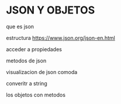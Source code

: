 # JSON Y OBJETOS

que es json 

estructura https://www.json.org/json-en.html

acceder a propiedades

metodos de json

visualizacion de json comoda



converitr a string

los objetos con metodos
